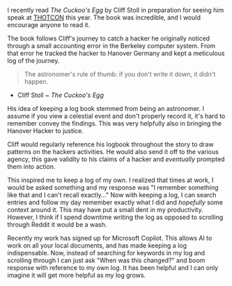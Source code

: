 I recently read *The Cuckoo's Egg* by Cliff Stoll in preparation for seeing him speak at [THOTCON](https://www.thotcon.org/)  this year. The book was incredible, and I would encourage anyone to read it. 

The book follows Cliff's journey to catch a hacker he originally noticed through a small accounting error in the Berkeley computer system. From that error he tracked the hacker to Hanover Germany and kept a meticulous log of the journey.


> The astronomer's rule of thumb: if you don't write it down, it didn't happen.

- Cliff Stoll ~ *The Cuckoo's Egg*

His idea of keeping a log book stemmed from being an astronomer. I assume if you view a celestial event and don't properly record it, it's hard to remember convey the findings. This was very helpfully also in bringing the Hanover Hacker to justice.

Cliff would regularly reference his logbook throughout the story to draw patterns on the hackers activities. He would also send it off to the various agency, this gave validity to his claims of a hacker and *eventually* prompted them into action.

This inspired me to keep a log of my own. I realized that times at work, I would be asked something and my response was "I remember something like that and I can't recall exactly..." Now with keeping a log, I can search entries and follow my day remember exactly what I did and *hopefully* some context around it. This may have put a small dent in my productivity. However, I think if I spend downtime writing the log as opposed to scrolling through Reddit it would be a wash. 

Recently my work has signed up for Microsoft Copilot. This allows AI to work on all your local documents, and has made keeping a log indispensable. Now, instead of searching for keywords in my log and scrolling through I can just ask "When was this changed?" and boom response with reference to my own log. It has been helpful and I can only imagine it will get more helpful as my log grows.